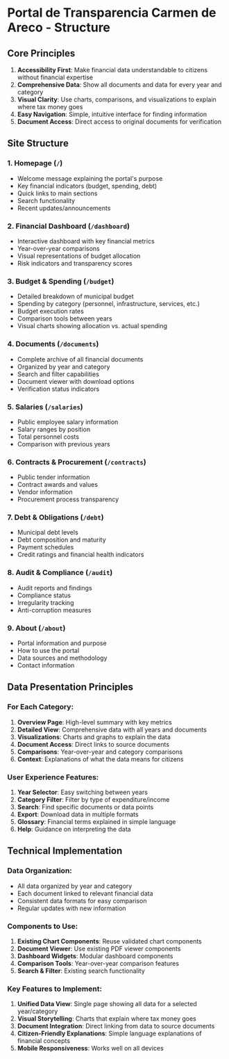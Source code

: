 # Portal de Transparencia Carmen de Areco - Structure

## Core Principles
1. **Accessibility First**: Make financial data understandable to citizens without financial expertise
2. **Comprehensive Data**: Show all documents and data for every year and category
3. **Visual Clarity**: Use charts, comparisons, and visualizations to explain where tax money goes
4. **Easy Navigation**: Simple, intuitive interface for finding information
5. **Document Access**: Direct access to original documents for verification

## Site Structure

### 1. Homepage (`/`)
- Welcome message explaining the portal's purpose
- Key financial indicators (budget, spending, debt)
- Quick links to main sections
- Search functionality
- Recent updates/announcements

### 2. Financial Dashboard (`/dashboard`)
- Interactive dashboard with key financial metrics
- Year-over-year comparisons
- Visual representations of budget allocation
- Risk indicators and transparency scores

### 3. Budget & Spending (`/budget`)
- Detailed breakdown of municipal budget
- Spending by category (personnel, infrastructure, services, etc.)
- Budget execution rates
- Comparison tools between years
- Visual charts showing allocation vs. actual spending

### 4. Documents (`/documents`)
- Complete archive of all financial documents
- Organized by year and category
- Search and filter capabilities
- Document viewer with download options
- Verification status indicators

### 5. Salaries (`/salaries`)
- Public employee salary information
- Salary ranges by position
- Total personnel costs
- Comparison with previous years

### 6. Contracts & Procurement (`/contracts`)
- Public tender information
- Contract awards and values
- Vendor information
- Procurement process transparency

### 7. Debt & Obligations (`/debt`)
- Municipal debt levels
- Debt composition and maturity
- Payment schedules
- Credit ratings and financial health indicators

### 8. Audit & Compliance (`/audit`)
- Audit reports and findings
- Compliance status
- Irregularity tracking
- Anti-corruption measures

### 9. About (`/about`)
- Portal information and purpose
- How to use the portal
- Data sources and methodology
- Contact information

## Data Presentation Principles

### For Each Category:
1. **Overview Page**: High-level summary with key metrics
2. **Detailed View**: Comprehensive data with all years and documents
3. **Visualizations**: Charts and graphs to explain the data
4. **Document Access**: Direct links to source documents
5. **Comparisons**: Year-over-year and category comparisons
6. **Context**: Explanations of what the data means for citizens

### User Experience Features:
1. **Year Selector**: Easy switching between years
2. **Category Filter**: Filter by type of expenditure/income
3. **Search**: Find specific documents or data points
4. **Export**: Download data in multiple formats
5. **Glossary**: Financial terms explained in simple language
6. **Help**: Guidance on interpreting the data

## Technical Implementation

### Data Organization:
- All data organized by year and category
- Each document linked to relevant financial data
- Consistent data formats for easy comparison
- Regular updates with new information

### Components to Use:
1. **Existing Chart Components**: Reuse validated chart components
2. **Document Viewer**: Use existing PDF viewer components
3. **Dashboard Widgets**: Modular dashboard components
4. **Comparison Tools**: Year-over-year comparison features
5. **Search & Filter**: Existing search functionality

### Key Features to Implement:
1. **Unified Data View**: Single page showing all data for a selected year/category
2. **Visual Storytelling**: Charts that explain where tax money goes
3. **Document Integration**: Direct linking from data to source documents
4. **Citizen-Friendly Explanations**: Simple language explanations of financial concepts
5. **Mobile Responsiveness**: Works well on all devices